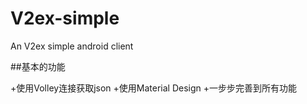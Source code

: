 # V2ex-simple
An V2ex simple android client

##基本的功能

+使用Volley连接获取json
+使用Material Design
+一步步完善到所有功能
